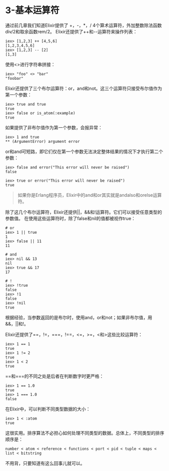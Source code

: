 3-基本运算符
============
通过前几章我们知道Elixir提供了 +，-，*，/ 4个算术运算符，外加整数除法函数div/2和取余函数rem/2。
Elixir还提供了++和--运算符来操作列表：
```
iex> [1,2,3] ++ [4,5,6]
[1,2,3,4,5,6]
iex> [1,2,3] -- [2]
[1,3]
```
使用<>进行字符串拼接：
```
iex> "foo" <> "bar"
"foobar"
```
Elixir还提供了三个布尔运算符：or，and和not。这三个运算符只接受布尔值作为第一个参数：
```
iex> true and true
true
iex> false or is_atom(:example)
true
```
如果提供了非布尔值作为第一个参数，会报异常：
```
iex> 1 and true
** (ArgumentError) argument error
```

or和and可短路，即它们仅在第一个参数无法决定整体结果的情况下才执行第二个参数：
```
iex> false and error("This error will never be raised")
false

iex> true or error("This error will never be raised")
true
```
>如果你是Erlang程序员，Elixir中的and和or其实就是andalso和orelse运算符。

除了这几个布尔运算符，Elixir还提供||，&&和!运算符。它们可以接受任意类型的参数值。
在使用这些运算符时，除了false和nil的值都被视作true：
```
# or
iex> 1 || true
1
iex> false || 11
11

# and
iex> nil && 13
nil
iex> true && 17
17

# !
iex> !true
false
iex> !1
false
iex> !nil
true
```

根据经验，当参数返回的是布尔时，使用and，or和not；如果非布尔值，用&&，||和!。

Elixir还提供了==，!=，===，!==，<=，>=，<和>这些比较运算符：
```
iex> 1 == 1
true
iex> 1 != 2
true
iex> 1 < 2
true
```

==和===的不同之处是后者在判断数字时更严格：
```
iex> 1 == 1.0
true
iex> 1 === 1.0
false
```

在Elixir中，可以判断不同类型数据的大小：
```
iex> 1 < :atom
true
```

这很实用。排序算法不必担心如何处理不同类型的数据。总体上，不同类型的排序顺序是：
```
number < atom < reference < functions < port < pid < tuple < maps < list < bitstring
```
不用背，只要知道有这么回事儿就可以。

